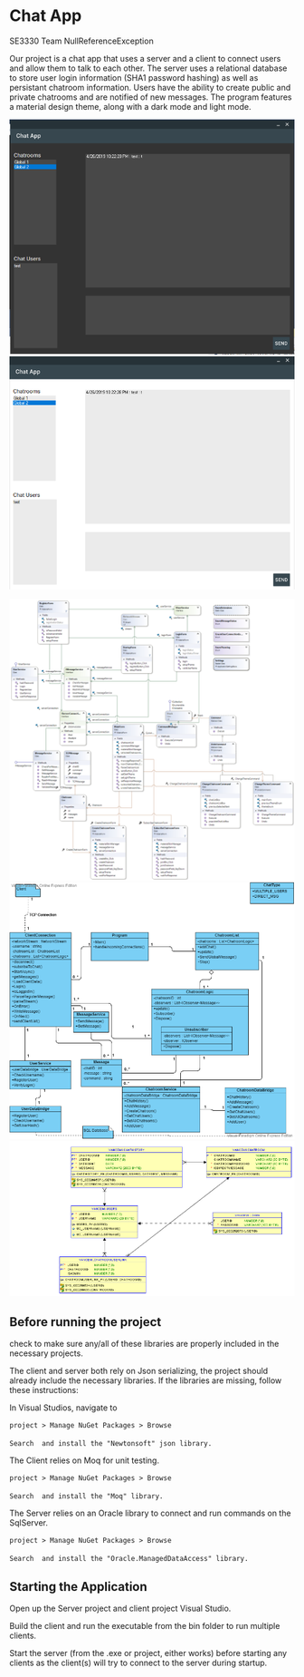 # Chat App

SE3330 Team NullReferenceException

Our project is a chat app that uses a server and a client to connect users and allow them to talk to each other. The server 
uses a relational database to store user login information (SHA1 password hashing) as well as persistant chatroom information.
Users have the ability to create public and private chatrooms and are notified of new messages. The program features a material 
design theme, along with a dark mode and light mode.

![Main menu dark theme](Documents/screenshots/main_dark.png)
![Main menu light theme](Documents/screenshots/main_light.png)

![Client class diagram](Documents/Client&#32;Class&#32;Diagram.png)
![Server class diagram](Documents/Server&#32;Class&#32;Diagram.png)
![Database diagram](Documents/Database&#32;Diagram.png)

## Before running the project

check to make sure any/all of these libraries are properly included in the necessary projects.

The client and server both rely on Json serializing, the project should already include the necessary libraries. If the libraries are missing, follow these instructions:

In Visual Studios, navigate to 
```
project > Manage NuGet Packages > Browse

Search  and install the "Newtonsoft" json library.
```

The Client relies on Moq for unit testing.

```
project > Manage NuGet Packages > Browse

Search  and install the "Moq" library.
```

The Server relies on an Oracle library to connect and run commands on the SqlServer.

```
project > Manage NuGet Packages > Browse

Search  and install the "Oracle.ManagedDataAccess" library.
```

## Starting the Application

Open up the Server project and client project Visual Studio.

Build the client and run the executable from the bin folder to run multiple clients.

Start the server (from the .exe or project, either works) before starting any clients as the client(s) will try to connect to the server during startup.

